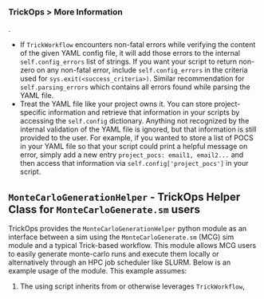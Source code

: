 ### TrickOps > More Information

.
* If `TrickWorkflow` encounters non-fatal errors while verifying the content of the given YAML config file, it will add those errors to the internal `self.config_errors` list of strings. If you want your script to return non-zero on any non-fatal error, include `self.config_errors` in the criteria used for  `sys.exit(<success_criteria>)`. Similar recommendation for `self.parsing_errors` which contains all errors found while parsing the YAML file.
* Treat the YAML file like your project owns it.  You can store project-specific information and retrieve that information in your scripts by accessing the `self.config` dictionary. Anything not recognized by the internal validation of the YAML file is ignored, but that information is still provided to the user. For example, if you wanted to store a list of POCS in your YAML file so that your script could print a helpful message on error, simply add a new entry `project_pocs: email1, email2...` and then access that information via `self.config['project_pocs']` in your script.

## `MonteCarloGenerationHelper` - TrickOps Helper Class for `MonteCarloGenerate.sm` users

TrickOps provides the `MonteCarloGenerationHelper` python module as an interface between a sim using the `MonteCarloGenerate.sm` (MCG) sim module and a typical Trick-based workflow.  This module allows MCG users to easily generate monte-carlo runs and execute them locally or alternatively through an HPC job scheduler like SLURM. Below is an example usage of the module. This example assumes:
1. The using script inherits from or otherwise leverages `TrickWorkflow`,

